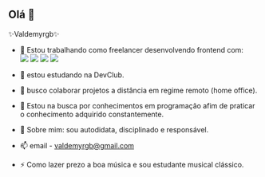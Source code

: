 ## Olá 👋

✨Valdemyrgb✨ 

- 🔭 Estou trabalhando como freelancer desenvolvendo frontend com:<br>
  <img src="https://img.shields.io/badge/HTML5-E34F26?style=for-the-badge&logo=html5&logoColor=white"/>
  <img src="https://img.shields.io/badge/CSS3-1572B6?style=for-the-badge&logo=css3&logoColor=white  "/>
  <img src="https://img.shields.io/badge/JavaScript-F7DF1E?style=for-the-badge&logo=javascript&logoColor=black"/>
  <img src="https://img.shields.io/badge/React-20232A?style=for-the-badge&logo=react&logoColor=61DAFB"/>
  
- 🌱 estou estudando na DevClub.
- 👯 busco colaborar projetos a distância em regime remoto (home office).
- 🤔 Estou na busca por conhecimentos em programação afim de praticar o conhecimento adquirido constantemente.
- 💬 Sobre mim: sou autodidata, disciplinado e responsável.
- 📫 email - valdemyrgb@gmail.com
- ⚡ Como lazer prezo a boa música e sou estudante musical clássico.


